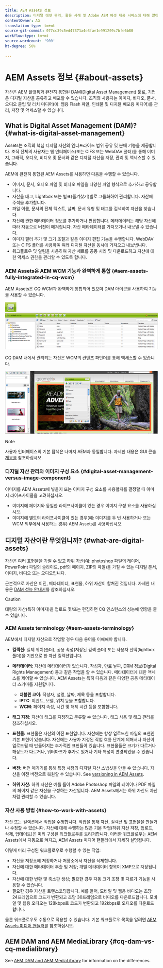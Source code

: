 ```yaml
---
title: AEM Assets 정보
description: 디지털 에셋 관리, 활용 사례 및 Adobe AEM 에셋 제공 서비스에 대해 알아보십시오.
contentOwner: AG
translation-type: tm+mt
source-git-commit: 077cc39c5ed47371a4e3fae1e991209c7bfe6b80
workflow-type: tm+mt
source-wordcount: '900'
ht-degree: 50%

---
```



# AEM Assets 정보 {#about-assets}

자산은 AEM 플랫폼과 완전히 통합된 DAM(Digital Asset Management) 툴로, 기업은 디지털 자산을 공유하고 배포할 수 있습니다. 조직의 사용자는 이미지, 비디오, 문서, 오디오 클립 및 리치 미디어(예: 웹용 Flash 파일, 인쇄물 및 디지털 배포용 미디어)를 관리, 저장 및 액세스할 수 있습니다.

## What is Digital Asset Management (DAM)? {#what-is-digital-asset-management}

Assets는 조직의 핵심 디지털 자산의 엔터프라이즈 범위 공유 및 분배 기능을 제공합니다. 조직 전체의 사용자는 웹 인터페이스(또는 CIFS 또는 WebDAV 폴더)를 통해 이미지, 그래픽, 오디오, 비디오 및 문서와 같은 디지털 자산을 저장, 관리 및 액세스할 수 있습니다.

AEM에 완전히 통합된 AEM Assets를 사용하면 다음을 수행할 수 있습니다.

* 이미지, 문서, 오디오 파일 및 비디오 파일을 다양한 파일 형식으로 추가하고 공유합니다.
* 자산을 태그, Lightbox 또는 별표(즐겨찾기)별로 그룹화하여 관리합니다. 자산에 주석을 추가합니다.
* 파일 이름, 문서의 전체 텍스트, 날짜, 문서 유형 및 태그를 검색하여 자산을 찾습니다.
* 자산에 관한 메타데이터 정보를 추가하거나 편집합니다. 메타데이터는 해당 자산에 따라 자동으로 버전이 매겨집니다. 자산 메타데이터를 가져오거나 내보낼 수 있습니다.
* 이미지 필터 추가 및 크기 조절과 같은 이미지 편집 기능을 수행합니다. WebDAV 또는 CIFS 폴더를 사용하여 여러 디지털 자산을 동시에 가져오고 내보냅니다.
* 워크플로우 및 알림을 사용하여 자산 세트를 공동 처리 및 다운로드하고 자산에 대한 액세스 권한을 관리할 수 있도록 합니다.

### AEM Assets은 AEM WCM 기능과 완벽하게 통합 {#aem-assets-fully-integrated-in-cq-wcm}

AEM Assets은 CQ WCM과 완벽하게 통합되어 있으며 DAM 아이콘을 사용하여 기능을 사용할 수 있습니다.

<!-- TBD: Update image for branding -->

![screen_shot_2012-04-17at15946pm](assets/screen_shot_2012-04-17at15946pm.png) ![screen_shot_2012-04-17at20100pm](assets/screen_shot_2012-04-17at20100pm.png)

CQ DAM 내에서 관리되는 자산은 WCM의 컨텐츠 파인더를 통해 액세스할 수 있습니다.

<!-- TBD: Update image for branding -->

![screen_shot_2012-04-17at20214pm](assets/screen_shot_2012-04-17at20214pm.png)

>[!NOTE]
>
>사용자 인터페이스의 기본 탐색은 나머지 AEM과 동일합니다. 자세한 내용은 GUI 콘솔 [개요를](/help/sites-authoring/qg-page-authoring.md) 참조하십시오.

### 디지털 자산 관리와 이미지 구성 요소 {#digital-asset-management-versus-image-component}

이미지를 AEM Assets에 넣을지 또는 이미지 구성 요소를 사용할지를 결정할 때 이미지 라이프사이클을 고려하십시오.

* 이미지에 페이지와 동일한 라이프사이클이 있는 경우 이미지 구성 요소를 사용하십시오.
* 이미지에 별도의 라이프사이클이 있는 경우(예: 이미지를 두 번 사용하거나 또는 WCM 외부에서 사용하는 경우) AEM Assets를 사용하십시오.

## 디지털 자산이란 무엇입니까? {#what-are-digital-assets}

자산은 여러 표현물을 가질 수 있고 하위 자산(예: photoshop 파일의 레이어, PowerPoint 파일의 슬라이드, pdf의 페이지, ZIP의 파일)을 가질 수 있는 디지털 문서, 이미지, 비디오 또는 오디오입니다.

근본적으로 자산은 이진, 메타데이터, 표현물, 하위 자산이 합쳐진 것입니다. 자세한 내용은 [DAM 성능 안내서](/help/sites-deploying/assets-performance-sizing.md)를 참조하십시오.

>[!CAUTION]
>
>대량의 자산(특히 이미지)을 업로드 및/또는 편집하면 CQ 인스턴스의 성능에 영향을 줄 수 있습니다.

### AEM Assets terminology {#aem-assets-terminology}

AEM에서 디지털 자산으로 작업할 경우 다음 용어를 이해해야 합니다.

* **컬렉션:** 실제 위치(폴더), 공용 속성(저장된 검색 폴더) 또는 사용자 선택(lightbox 폴더)을 기반으로 한 자산 컬렉션입니다.

* **메타데이터:** 자산에 메타데이터가 있습니다. 작성자, 만료 날짜, DRM 정보(Digital Rights Management) 등과 같은 작업을 할 수 있습니다. 메타데이터에 대한 액세스를 제어할 수 있습니다. AEM Assets는 특히 다음과 같은 다양한 공통 메타데이터 스키마를 지원합니다.

   * **더블린 코어**: 작성자, 설명, 날짜, 제목 등을 포함합니다.
   * **IPTC**: 이벤트, 모델, 위치 등을 포함합니다.
   * **WCM**: 페이지 속성, 시간 및 해제 시간 등을 포함합니다.

* **태그 지정:** 자산에 태그를 지정하고 분류할 수 있습니다. 태그 사용 및 태그 관리를 참조하십시오.

* **표현물:** 표현물은 자산의 이진 표현입니다. 자산에는 항상 업로드한 파일의 표현인 기본 표현이 있습니다. 자산에는 사용자 지정된 작업 흐름 단계에 의해서나 자산이 업로드될 때 만들어지는 추가적인 표현들이 있습니다. 표현물들은 크기가 다르거나 해상도가 다르거나, 워터마크가 추가로 있거나 기타 특성이 변경되었을 수 있습니다.

* **버전:** 버전 매기기를 통해 특정 시점의 디지털 자산 스냅샷을 만들 수 있습니다. 자산을 이전 버전으로 복원할 수 있습니다. See [versioning in AEM Assets](managing-assets-touch-ui.md#asset-versioning).

* **하위 자산:** 하위 자산은 예를 들어 Adobe Photoshop 파일의 레이어나 PDF 파일의 페이지 같은 자산을 구성하는 자산입니다. AEM Assets에서는 하위 자산도 자산처럼 관리할 수 있습니다.

### 자산 사용 방법 {#how-to-work-with-assets}

자산 또는 컬렉션에서 작업을 수행합니다. 작업을 통해 자산, 컬렉션 및 표현물을 만들거나 수정할 수 있습니다. 자산에 대해 수행하는 많은 기본 작업(하위 자산 저장, 업로드, 삭제, 업데이트)은 미리 구성된 워크플로우를 트리거합니다. 이러한 워크플로우는 AEM Assets에서 자동으로 켜지고, AEM Assets 미디어 핸들러에서 자세히 설명됩니다.

이렇게 미리 구성된 워크플로우로 수행할 수 있는 작업:

* 자산을 저장소에 저장하거나 저장소에서 자산을 삭제합니다.
* 자산에 대한 메타데이터 추출 및 저장; 개별 메타데이터 항목이 XMP으로 저장됩니다.
* 자산에 대한 변환 및 축소판 생성; 필요한 경우 자동 크기 조정 및 자르기 기능을 사용할 수 있습니다.
* 필요한 경우 자산을 트랜스코딩합니다. 예를 들어, 모바일 및 웹용 비디오는 초당 24프레임으로 코드가 변환되고 초당 30프레임으로 비디오를 다운로드합니다. 모바일 및 웹용 오디오는 128kbps로 코드가 변환되고 192kbps로 오디오를 다운로드합니다.

물론 워크플로우도 수동으로 적용할 수 있습니다. 기본 워크플로우 목록을 알려면 [AEM Assets 미디어 핸들러](media-handlers.md)를 참조하십시오.

## AEM DAM and AEM MediaLibrary {#cq-dam-vs-cq-medialibrary}

See [AEM DAM and AEM MediaLibrary](medialibrary.md) for information on the differences.
